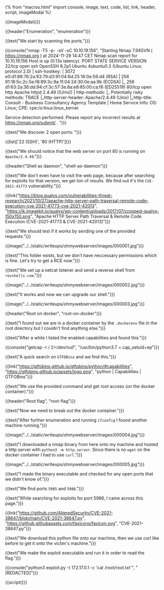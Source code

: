 {% from "macros.html" import console, image, text, code, list, link, header, script, imageModal %}

{{imageModal()}}

{{header("Enumeration", "enumeration")}}

{{text("We start by scanning the ports.")}}

{{console("nmap -T5 -p- -sV -sC 10.10.19.156", "Starting Nmap 7.94SVN ( https://nmap.org ) at 2024-11-29 14:47 CET
Nmap scan report for 10.10.19.156
Host is up (0.13s latency).
PORT   STATE SERVICE VERSION
22/tcp open  ssh     OpenSSH 8.2p1 Ubuntu 4ubuntu0.3 (Ubuntu Linux; protocol 2.0)
| ssh-hostkey: 
|   3072 e0:d1:88:76:2a:93:79:d3:91:04:6d:25:16:0e:56:d4 (RSA)
|   256 91:18:5c:2c:5e:f8:99:3c:9a:1f:04:24:30:0e:aa:9b (ECDSA)
|_  256 d1:63:2a:36:dd:94:cf:3c:57:3e:8a:e8:85:00:ca:f6 (ED25519)
80/tcp open  http    Apache httpd 2.4.49 ((Unix))
| http-methods: 
|_  Potentially risky methods: TRACE
|_http-server-header: Apache/2.4.49 (Unix)
|_http-title: Consult - Business Consultancy Agency Template | Home
Service Info: OS: Linux; CPE: cpe:/o:linux:linux_kernel

Service detection performed. Please report any incorrect results at https://nmap.org/submit/ .
")}}

{{text("We discover 2 open ports: ")}}

{{list(['22 (SSH)', '80 (HTTP)'])}}

{{text("We should notice that the web server on port 80 is running on <code class='bg-gray-300 rounded-md px-1'>Apache/2.4.49</code>.")}}

{{header("Shell as daemon", "shell-as-daemon")}}

{{text("We don't even have to visit the web page, because after searching for exploits for that version, we get ton of results. We find out it's the <code class='bg-gray-300 rounded-md px-1'>CVE-2021-41773</code> vulnerability.")}}

{{link("https://blog.qualys.com/vulnerabilities-threat-research/2021/10/27/apache-http-server-path-traversal-remote-code-execution-cve-2021-41773-cve-2021-42013", "https://ik.imagekit.io/qualys/wp-content/uploads/2017/07/cropped-qualys-150x150.png", "Apache HTTP Server Path Traversal & Remote Code Execution (CVE-2021-41773 & CVE-2021-42013)")}}

{{text("We should test if it works by sending one of the provided requests.")}}

{{image("../../static/writeups/ohmywebserver/images/000001.jpg")}}

{{text("This folder exists, but we don't have neccessary permissions which is fine. Let's try to get a RCE now.")}}

{{text("We set up a netcat listener and send a reverse shell from <code class='bg-gray-300 rounded-md px-1'>revshells.com</code>.")}}

{{image("../../static/writeups/ohmywebserver/images/000002.jpg")}}

{{text("It works and now we can upgrade our shell.")}}

{{image("../../static/writeups/ohmywebserver/images/000003.jpg")}}

{{header("Root on docker", "root-on-docker")}}

{{text("I found out we are in a docker container by the <code class='bg-gray-300 rounded-md px-1'>.dockerenv</code> file in the root directory but I couldn't find anything else.")}}

{{text("After a while I listed the enabled capabilities and found this.")}}

{{console("getcap -r / 2>/dev/null", "/usr/bin/python3.7 = cap_setuid+ep")}}

{{text("A quick search on <code class='bg-gray-300 rounded-md px-1'>GTFOBins</code> and we find this.")}}

{{link("https://gtfobins.github.io/gtfobins/python/#capabilities", "https://gtfobins.github.io/assets/logo.png", "python | Capabilities | GTFOBins")}}

{{text("We use the provided command and get root access (on the docker container).")}}

{{header("Root flag", "root-flag")}}

{{text("Now we need to break out the docker container.")}}

{{text("After further enumeration and running <code class='bg-gray-300 rounded-md px-1'>ifconfig</code> I found another machine running.")}}

{{image("../../static/writeups/ohmywebserver/images/000004.jpg")}}

{{text("I downloaded a nmap binary from <a>here</a> onto my machine and hosted a http server with <code class='bg-gray-300 rounded-md px-1'>python3 -m http.server</code>. Since there is no <code class='bg-gray-300 rounded-md px-1'>wget</code> on the docker container I had to use <code class='bg-gray-300 rounded-md px-1'>curl</code>.")}}

{{image("../../static/writeups/ohmywebserver/images/000005.jpg")}}

{{text("I made the binary executable and checked for any open ports that we didn't know of.")}}

{{text("We find ports <code class='bg-gray-300 rounded-md px-1'>5985</code> and <code class='bg-gray-300 rounded-md px-1'>5986</code>.")}}

{{text("While searching for exploits for port 5986, I came across this page.")}}

{{link("https://github.com/AlteredSecurity/CVE-2021-38647/blob/main/CVE-2021-38647.py", "https://github.githubassets.com/favicons/favicon.svg", "CVE-2021-38647.py")}}

{{text("We download this python file onto our machine, then we use curl like before to get it onto the victim's machine.")}}

{{text("We make the exploit executable and run it in order to read the flag.")}}

{{console("python3 exploit.py -t 172.17.0.1  -c 'cat /root/root.txt'", "[REDACTED]")}}

{{script()}}